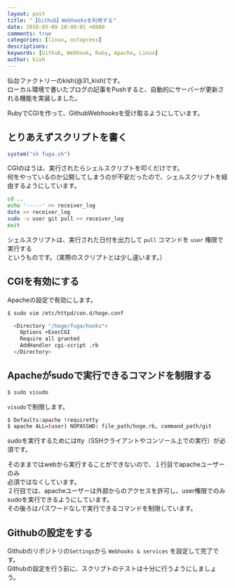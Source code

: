 ```yaml
---
layout: post
title: "【Github】Webhooksを利用する"
date: 2016-05-09 18:49:01 +0900
comments: true
categories: [linux, octopress]
descriptions: 
keywords: [Github, Webhook, Ruby, Apache, Linux]
author: kish
---
```


仙台ファクトリーのkish(@31_kish)です。  
ローカル環境で書いたブログの記事をPushすると、自動的にサーバーが更新される機能を実装しました。  

RubyでCGIを作って、GithubWebhooksを受け取るようにしています。

<!--more-->

## とりあえずスクリプトを書く
``` ruby hoge.rb
system("sh fuga.sh")
```
CGIのほうは、実行されたらシェルスクリプトを叩くだけです。  
何をやっているのか公開してしまうのが不安だったので、シェルスクリプトを経由するようにしています。  

``` sh fuga.sh
cd ..
echo '-----' >> receiver_log
date >> receiver_log
sudo -u user git pull >> receiver_log
exit
```
シェルスクリプトは、実行された日付を出力して `pull` コマンドを `user` 権限で実行する  
というものです。（実際のスクリプトとは少し違います。）

## CGIを有効にする
Apacheの設定で有効にします。

```sh
$ sudo vim /etc/httpd/con.d/hoge.conf
```

```sh hoge.conf
  <Directory "/hoge/fuga/hooks">
    Options +ExecCGI
    Require all granted
    AddHandler cgi-script .rb
  </Directory>
```

## Apacheがsudoで実行できるコマンドを制限する
```sh
$ sudo visudo
```
`visudo`で制限します。

```sh visudo
$ Defaults:apache !requiretty
$ apache ALL=(user) NOPASSWD: file_path/hoge.rb, command_path/git
```

sudoを実行するためにはtty（SSHクライアントやコンソール上での実行）が必須です。    

そのままではwebから実行することができないので、１行目でapacheユーザーのみ  
必須ではなくしています。  
２行目では、apacheユーザーは外部からのアクセスを許可し、user権限でのみ  
sudoを実行できるようにしています。  
その後ろはパスワードなしで実行できるコマンドを制限しています。

## Githubの設定をする
Githubのリポジトリの`Settings`から `Webhooks & services` を設定して完了です。  
Githubの設定を行う前に、スクリプトのテストは十分に行うようにしましょう。


